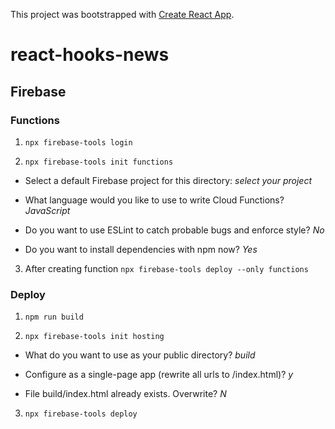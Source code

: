 This project was bootstrapped with [Create React App](https://github.com/facebook/create-react-app).

# react-hooks-news

## Firebase

### Functions

1. `npx firebase-tools login`

2. `npx firebase-tools init functions`

- Select a default Firebase project for this directory: _select your project_

- What language would you like to use to write Cloud Functions? _JavaScript_

- Do you want to use ESLint to catch probable bugs and enforce style? _No_

- Do you want to install dependencies with npm now? _Yes_

3. After creating function `npx firebase-tools deploy --only functions`

### Deploy

1. `npm run build`

2. `npx firebase-tools init hosting`

- What do you want to use as your public directory? _build_

- Configure as a single-page app (rewrite all urls to /index.html)? _y_

- File build/index.html already exists. Overwrite? _N_

3. `npx firebase-tools deploy`
